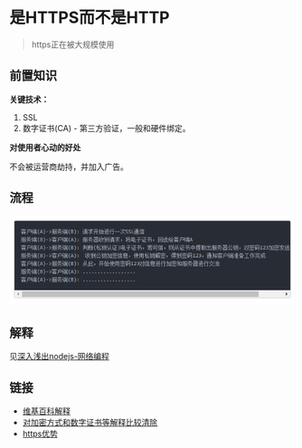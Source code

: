 # 是HTTPS而不是HTTP
> https正在被大规模使用

## 前置知识

**关键技术：**

1. SSL
2. 数字证书(CA) - 第三方验证，一般和硬件绑定。

**对使用者心动的好处**

不会被运营商劫持，并加入广告。

## 流程

![https验证流程](./img/httpsauth.png)

## 解释

见[深入浅出nodejs-网络编程](https://github.com/JiangWeixian/JS-Books/tree/master/%E6%B7%B1%E5%85%A5%E6%B5%85%E5%87%BA%E5%AD%A6%E4%B9%A0Nodejs/CH7-%E7%BD%91%E7%BB%9C%E7%BC%96%E7%A8%8B)

## 链接

* [维基百科解释](https://zh.wikipedia.org/wiki/%E8%B6%85%E6%96%87%E6%9C%AC%E4%BC%A0%E8%BE%93%E5%AE%89%E5%85%A8%E5%8D%8F%E8%AE%AE)
* [对加密方式和数字证书等解释比较清除](https://www.jianshu.com/p/0e153f62fe32)
* [https优势](http://www.techug.com/post/https-ssl-tls.html)